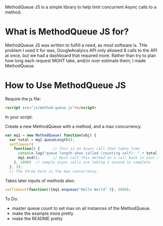 MethodQueue JS is a simple library to help limit concurrent Async calls to a method.

What is MethodQueue JS for?
=======
MethodQueue JS was written to fulfill a need, as most software is.  THe problem I used it for was, GoogleAnalyics API only allowed 8 calls to the API at once, but we had a dashboard that required more.  Rather than try to plan how long each request MGHT take, and/or over estimate them; I made MethodQueue.

How to Use MethodQueue JS
=======



Require the js file:
```html
<script src="js/method-queue.js"></script>
```
In your script:

Create a new MethodQueue with a method, and a max concurrency.
```js
var mq1 = new MethodQueue( function(obj) { 
  var total = mq1.queueLength();
  setTimeout(
    function() {      // this is an Async call that takes time
      console.log("queue length when called (counting self): " + total + " object: " + obj);
      mq1.end();      // Must call this method as a call back in your async method when it is done.
    }, 1000)  // sample async calls are taking 1 second to complete
  }, 3);
  // The three here is the max concurrency.
```
Takes later inputs of methods also:
```js
setTimeout(function(){mq1.enqueue("Hello World" )}, 5000);
```
To Do:

* master queue count to set max on all instances of the MethodQueue.
* make the example more pretty
* make the README pretty

